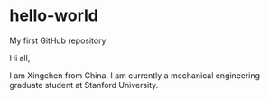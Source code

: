 # hello-world
My first GitHub repository

Hi all,

I am Xingchen from China. I am currently a mechanical engineering graduate student at Stanford University.
